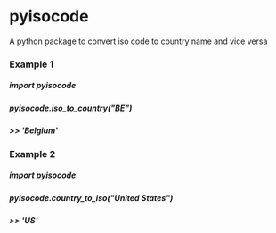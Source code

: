 # pyisocode

A python package to convert iso code to country name and vice versa


### Example 1
##### import pyisocode
##### pyisocode.iso_to_country("BE")
##### >> 'Belgium'

### Example 2
##### import pyisocode
##### pyisocode.country_to_iso("United States")
##### >> 'US'
